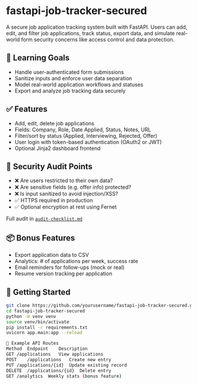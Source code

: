 # fastapi-job-tracker-secured

A secure job application tracking system built with FastAPI. Users can add, edit, and filter job applications, track status, export data, and simulate real-world form security concerns like access control and data protection.

## 🎯 Learning Goals

- Handle user-authenticated form submissions
- Sanitize inputs and enforce user data separation
- Model real-world application workflows and statuses
- Export and analyze job tracking data securely

## ✅ Features

- Add, edit, delete job applications
- Fields: Company, Role, Date Applied, Status, Notes, URL
- Filter/sort by status (Applied, Interviewing, Rejected, Offer)
- User login with token-based authentication (OAuth2 or JWT)
- Optional Jinja2 dashboard frontend

## 🔐 Security Audit Points

- ❌ Are users restricted to their own data?
- ❌ Are sensitive fields (e.g. offer info) protected?
- ❌ Is input sanitized to avoid injection/XSS?
- ✅ HTTPS required in production
- ✅ Optional encryption at rest using Fernet

Full audit in [`audit-checklist.md`](./audit-checklist.md)

## 📦 Bonus Features

- Export application data to CSV
- Analytics: # of applications per week, success rate
- Email reminders for follow-ups (mock or real)
- Resume version tracking per application

## 🚀 Getting Started

```bash
git clone https://github.com/yourusername/fastapi-job-tracker-secured.git
cd fastapi-job-tracker-secured
python -m venv venv
source venv/bin/activate
pip install -r requirements.txt
uvicorn app.main:app --reload

🧪 Example API Routes
Method	Endpoint	Description
GET	/applications	View applications
POST	/applications	Create new entry
PUT	/applications/{id}	Update existing record
DELETE	/applications/{id}	Delete entry
GET	/analytics	Weekly stats (bonus feature)




